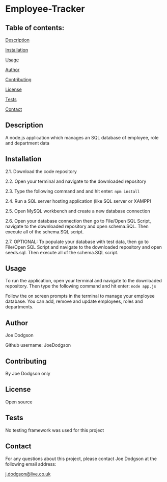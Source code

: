 # Employee-Tracker

## Table of contents:

[Description](##description)

[Installation](##installation)

[Usage](##usage)

[Author](##author)

[Contributing](##contributing)

[License](##license)

[Tests](##tests)

[Contact](##contact)


## Description
A node.js application which manages an SQL database of employee, role and department data

## Installation
2.1. Download the code repository

2.2. Open your terminal and navigate to the downloaded repository

2.3. Type the following command and and hit enter:
`npm install`

2.4. Run a SQL server hosting application (like SQL server or XAMPP)

2.5. Open MySQL workbench and create a new database connection

2.6. Open your database connection then go to File/Open SQL Script, navigate to the downloaded repository and open schema.SQL. Then execute all of the schema.SQL script.

2.7. OPTIONAL: To populate your database with test data, then go to File/Open SQL Script and navigate to the downloaded repository and open seeds.sql. Then execute all of the schema.SQL script.


## Usage
To run the application, open your terminal and navigate to the downloaded repository. Then type the following command and hit enter:
`node app.js`

Follow the on screen prompts in the terminal to manage your employee database. You can add, remove and update employees, roles and departments.


## Author
Joe Dodgson

Github username: JoeDodgson


## Contributing
By Joe Dodgson only

## License
Open source

## Tests
No testing framework was used for this project

## Contact
For any questions about this project, please contact Joe Dodgson at the following email address:

j.dodgson@live.co.uk
